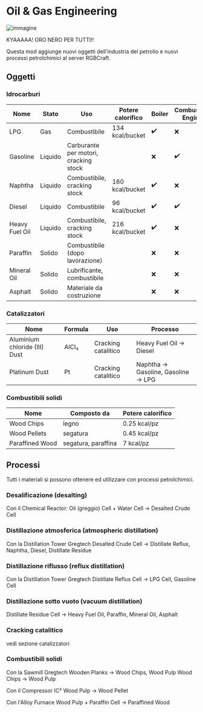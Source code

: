 # Oil & Gas Engineering

![immagine](https://user-images.githubusercontent.com/12469744/151770759-5ab9f533-3353-4f5d-9ee4-91ad1670421a.png)

KYAAAAA! ORO NERO PER TUTTI!!

Questa mod aggiunge nuovi oggetti dell'industria del petrolio e nuovi processi petrolchimici al server RGBCraft.

## Oggetti

### Idrocarburi
|Nome|Stato|Uso|Potere calorifico|Boiler|Combustion Engine|Semifluid|Gas Turbine|
|---|---|---|---|---|---|---|---|
|LPG|Gas|Combustibile|134 kcal/bucket|:heavy_check_mark:|:x:|:x:|:heavy_check_mark:|
|Gasoline|Liquido|Carburante per motori, cracking stock||:x:|:heavy_check_mark:|:x:|:heavy_check_mark:|
|Naphtha|Liquido|Combustibile, cracking stock|160 kcal/bucket|:heavy_check_mark:|:x:|:x:|:heavy_check_mark:|
|Diesel|Liquido|Combustibile|96 kcal/bucket|:heavy_check_mark:|:heavy_check_mark:|:x:|:x:|
|Heavy Fuel Oil|Liquido|Combustibile, cracking stock|216 kcal/bucket|:heavy_check_mark:|:x:|:heavy_check_mark:|:x:|
|Paraffin|Solido|Combustibile (dopo lavorazione)||:x:|:x:|:heavy_check_mark:|:x:|
|Mineral Oil|Solido|Lubrificante, combustibile||:x:|:x:|:heavy_check_mark:|:x:|
|Asphalt|Solido|Materiale da costruzione||:x:|:x:|:x:|:x:|

### Catalizzatori
|Nome|Formula|Uso|Processo|
|---|---|---|---|
|Aluminium chloride (III) Dust|AlCl₃|Cracking catalitico|Heavy Fuel Oil → Diesel|
|Platinum Dust|Pt|Cracking catalitico|Naphtha → Gasoline, Gasoline → LPG|

 ### Combustibili solidi
|Nome|Composto da|Potere calorifico|
|---|---|---|
|Wood Chips|legno|0.25 kcal/pz|
|Wood Pellets|segatura|0.45 kcal/pz|
|Paraffined Wood|segatura, paraffina|7 kcal/pz|

 ## Processi

Tutti i materiali si possono ottenere ed utilizzare con processi petrolchimici.

### Desalificazione (desalting) 

Con il Chemical Reactor:
Oil (greggio) Cell + Water Cell → Desalted Crude Cell

### Distillazione atmosferica (atmospheric distillation)

Con la Distillation Tower Gregtech
Desalted Crude Cell → Distillate Reflux,  Naphtha, Diesel, Distillate Residue

### Distillazione riflusso (reflux distillation)

Con la Distillation Tower Gregtech
Distillate Reflux Cell → LPG Cell, Gasoline Cell

### Distillazione sotto vuoto (vacuum distillation)
Distillate Residue Cell → Heavy Fuel Oil, Paraffin, Mineral Oil, Asphalt

### Cracking catalitico

vedi sezione catalizzatori

### Combustibili solidi

Con la Sawmill Gregtech
Wooden Planks → Wood Chips, Wood Pulp
Wood Chips → Wood Pulp

Con il Compressor IC²
Wood Pulp → Wood Pellet

Con l'Alloy Furnace 
Wood Pulp + Paraffin Cell → Paraffined Wood
